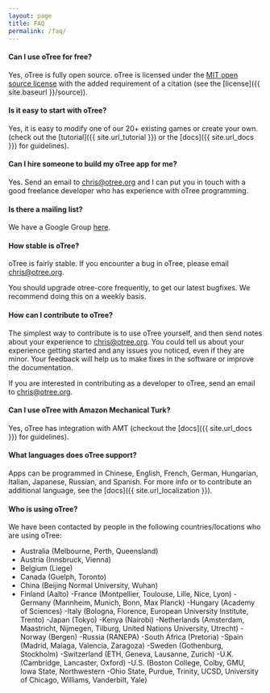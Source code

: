 ```yaml
---
layout: page
title: FAQ
permalink: /faq/
---
```


#### Can I use oTree for free?

Yes, oTree is fully open source.
oTree is licensed under the
 <a href="http://opensource.org/licenses/MIT" target="_blank">MIT open source license</a>
 with the added requirement of a citation (see the [license]({{ site.baseurl }}/source)).

#### Is it easy to start with oTree?

Yes, it is easy to modify one of our 20+ existing games or create your own.
(check out the [tutorial]({{ site.url_tutorial }}) or the [docs]({{ site.url_docs }}) for guidelines).

#### Can I hire someone to build my oTree app for me?

Yes. Send an email to chris@otree.org and I can put you in touch with
a good freelance developer who has experience with oTree programming.

#### Is there a mailing list?

We have a Google Group [here](https://groups.google.com/forum/#!forum/otree).

#### How stable is oTree?

oTree is fairly stable.
If you encounter a bug in oTree, please email chris@otree.org.

You should upgrade otree-core frequently, to get our latest bugfixes.
We recommend doing this on a weekly basis.

#### How can I contribute to oTree?

The simplest way to contribute is to use oTree yourself,
and then send notes about your experience to chris@otree.org.
You could tell us about your experience getting started and any issues you noticed,
even if they are minor. Your feedback will help us to make fixes in the software or improve the documentation.

If you are interested in contributing as a developer to oTree, send an email to chris@otree.org.

#### Can I use oTree with Amazon Mechanical Turk?

Yes, oTree has integration with AMT
(checkout the [docs]({{ site.url_docs }}) for guidelines).

#### What languages does oTree support?

Apps can be programmed in Chinese, English, French, German, Hungarian, Italian, Japanese, Russian, and Spanish.
For more info or to contribute an additional language, see the [docs]({{ site.url_localization }}).

#### Who is using oTree?

We have been contacted by people in the following countries/locations who are using oTree:

- Australia (Melbourne, Perth, Queensland)
- Austria (Innsbruck, Vienna)
- Belgium (Liege)
- Canada (Guelph, Toronto)
- China (Beijing Normal University, Wuhan)
- Finland (Aalto)
-France (Montpellier, Toulouse, Lille, Nice, Lyon)
-Germany (Mannheim, Munich, Bonn, Max Planck)
-Hungary (Academy of Sciences)
-Italy (Bologna, Florence, European University Institute, Trento)
-Japan (Tokyo)
-Kenya (Nairobi)
-Netherlands (Amsterdam, Maastricht, Nijmegen, Tilburg, United Nations University, Utrecht)
-Norway (Bergen)
-Russia (RANEPA)
-South Africa (Pretoria)
-Spain (Madrid, Malaga, Valencia, Zaragoza)
-Sweden (Gothenburg, Stockholm)
-Switzerland (ETH, Geneva, Lausanne, Zurich)
-U.K. (Cambridge, Lancaster, Oxford)
-U.S. (Boston College, Colby, GMU, Iowa State, Northwestern
-Ohio State, Purdue, Trinity, UCSD, University of Chicago, Williams, Vanderbilt, Yale)